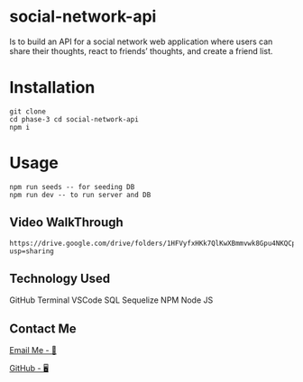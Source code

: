 # social-network-api

Is to build an API for a social network web application where users can share their thoughts, react to friends’ thoughts, and create a friend list.

# Installation

```
git clone
cd phase-3 cd social-network-api
npm i
```

# Usage

```
npm run seeds -- for seeding DB
npm run dev -- to run server and DB
```

## Video WalkThrough

```
https://drive.google.com/drive/folders/1HFVyfxHKk7QlKwXBmmvwk8Gpu4NKQCp7?usp=sharing

```

## Technology Used

GitHub
Terminal
VSCode
SQL
Sequelize
NPM
Node JS

## Contact Me

[Email Me - 📧](osmana9987@gmail.com)

[GitHub - 🖥️](https://github.com/AOsman0)
